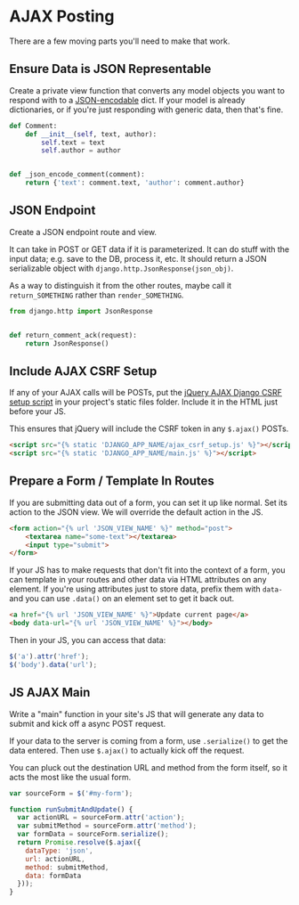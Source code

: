 # AJAX Posting

There are a few moving parts you'll need to make that work.

## Ensure Data is JSON Representable

Create a private view function that converts any model objects you want to respond with to a [JSON-encodable](/notes/json.md) dict.
If your model is already dictionaries, or if you're just responding with generic data, then that's fine.

```py
def Comment:
    def __init__(self, text, author):
        self.text = text
        self.author = author


def _json_encode_comment(comment):
    return {'text': comment.text, 'author': comment.author}
```

## JSON Endpoint

Create a JSON endpoint route and view.

It can take in POST or GET data if it is parameterized.
It can do stuff with the input data; e.g. save to the DB, process it, etc.
It should return a JSON serializable object with `django.http.JsonResponse(json_obj)`.

As a way to distinguish it from the other routes, maybe call it `return_SOMETHING` rather than `render_SOMETHING`.

```py
from django.http import JsonResponse


def return_comment_ack(request):
    return JsonResponse()
```

## Include AJAX CSRF Setup

If any of your AJAX calls will be POSTs, put the [jQuery AJAX Django CSRF setup script](/demos/ajax_csrf_setup.js) in your project's static files folder.
Include it in the HTML just before your JS.

This ensures that jQuery will include the CSRF token in any `$.ajax()` POSTs.

```html
<script src="{% static 'DJANGO_APP_NAME/ajax_csrf_setup.js' %}"></script>
<script src="{% static 'DJANGO_APP_NAME/main.js' %}"></script>
```

## Prepare a Form / Template In Routes

If you are submitting data out of a form, you can set it up like normal.
Set its action to the JSON view.
We will override the default action in the JS.

```html
<form action="{% url 'JSON_VIEW_NAME' %}" method="post">
    <textarea name="some-text"></textarea>
    <input type="submit">
</form>
```

If your JS has to make requests that don't fit into the context of a form, you can template in your routes and other data via HTML attributes on any element.
If you're using attributes just to store data, prefix them with `data-` and you can use `.data()` on an element set to get it back out.

```html
<a href="{% url 'JSON_VIEW_NAME' %}">Update current page</a>
<body data-url="{% url 'JSON_VIEW_NAME' %}"></body>
```

Then in your JS, you can access that data:

```js
$('a').attr('href');
$('body').data('url');
```

## JS AJAX Main

Write a "main" function in your site's JS that will generate any data to submit and kick off a async POST request.

If your data to the server is coming from a form, use `.serialize()` to get the data entered.
Then use `$.ajax()` to actually kick off the request.

You can pluck out the destination URL and method from the form itself, so it acts the most like the usual form.

```js
var sourceForm = $('#my-form');

function runSubmitAndUpdate() {
  var actionURL = sourceForm.attr('action');
  var submitMethod = sourceForm.attr('method');
  var formData = sourceForm.serialize();
  return Promise.resolve($.ajax({
    dataType: 'json',
    url: actionURL,
    method: submitMethod,
    data: formData
  }));
}
```
